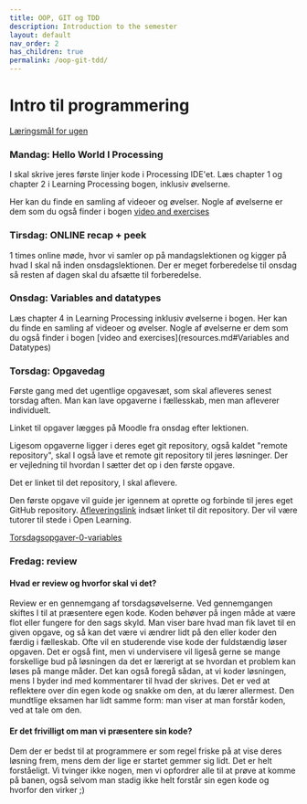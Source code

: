 ```yaml
---
title: OOP, GIT og TDD
description: Introduction to the semester
layout: default
nav_order: 2
has_children: true
permalink: /oop-git-tdd/
---
```


# Intro til programmering
[Læringsmål for ugen](./laeringsmaal.md)



### Mandag: Hello World I Processing
I skal skrive jeres første linjer kode i Processing IDE'et. Læs chapter 1 og chapter 2 i Learning Processing bogen, inklusiv øvelserne.

Her kan du finde en samling af videoer og øvelser. Nogle af øvelserne er dem som du også finder i bogen [video and exercises](resources.md#Programming) 

### Tirsdag: ONLINE recap + peek
1 times online møde, hvor vi samler op på mandagslektionen og kigger på hvad I skal nå inden onsdagslektionen.
Der er meget forberedelse til onsdag så resten af dagen skal du afsætte til forberedelse.


### Onsdag: Variables and datatypes
Læs chapter 4 in Learning Processing inklusiv øvelserne i bogen.
Her kan du finde en samling af videoer og øvelser. Nogle af øvelserne er dem som du også finder i bogen [video and exercises](resources.md#Variables and Datatypes)

### Torsdag: Opgavedag
Første gang med det ugentlige opgavesæt, som skal afleveres senest torsdag aften. Man kan lave opgaverne i fællesskab, men man afleverer individuelt.

Linket til opgaver lægges på Moodle fra onsdag efter lektionen.

Ligesom opgaverne ligger i deres eget git repository, også kaldet "remote repository", skal I også lave et remote git repository til jeres løsninger. Der er vejledning til hvordan I sætter det op i den første opgave.

Det er linket til det repository, I skal aflevere.

Den første opgave vil guide jer igennem at oprette og forbinde til jeres eget GitHub repository. [Afleveringslink]() indsæt linket til dit repository. Der vil være tutorer til stede i Open Learning.


[Torsdagsopgaver-0-variables](https://github.com/Dat1Cphbusiness/Torsdagsopgaver-0-variables)

### Fredag: review

#### Hvad er review og hvorfor skal vi det?
Review er en gennemgang af torsdagsøvelserne. Ved gennemgangen skiftes I til at præsentere egen kode. Koden behøver på ingen måde at være flot eller fungere for den sags skyld. Man viser bare hvad man fik lavet til en given opgave, og så kan det være vi ændrer lidt på den eller koder den færdig i fælleskab. Ofte vil en studerende vise kode der fuldstændig løser opgaven. Det er også fint, men vi undervisere vil ligeså gerne se mange forskellige bud på løsningen da det er lærerigt at se hvordan et problem kan løses på mange måder. Det kan også foregå sådan, at vi koder løsningen, mens I byder ind med kommentarer til hvad der skrives.
Det er ved at reflektere over din egen kode og snakke om den, at du lærer allermest. Den mundtlige eksamen har lidt samme form: man viser at man forstår koden, ved at tale om den.


#### Er det frivilligt om man vi præsentere sin kode?
Dem der er bedst til at programmere er som regel friske på at vise deres løsning frem, mens dem der lige er startet gemmer sig lidt. Det er helt forståeligt. Vi tvinger ikke nogen, men vi opfordrer alle til at prøve at komme på banen, også selvom man stadig ikke helt forstår sin egen kode og hvorfor den virker ;)




